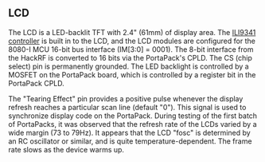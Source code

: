 ## LCD

The LCD is a LED-backlit TFT with 2.4" (61mm) of display area. The [ILI9341 controller](http://www.newhavendisplay.com/app_notes/ILI9341.pdf) is built in to the LCD, and the LCD modules are configured for the 8080-I MCU 16-bit bus interface (IM[3:0] = 0001). The 8-bit interface from the HackRF is converted to 16 bits via the PortaPack's CPLD. The CS (chip select) pin is permanently grounded. The LED backlight is controlled by a MOSFET on the PortaPack board, which is controlled by a register bit in the PortaPack CPLD.

The "Tearing Effect" pin provides a positive pulse whenever the display refresh reaches a particular scan line (default "0"). This signal is used to synchronize display code on the PortaPack. During testing of the first batch of PortaPacks, it was observed that the refresh rate of the LCDs varied by a wide margin (73 to 79Hz). It appears that the LCD "fosc" is determined by an RC oscillator or similar, and is quite temperature-dependent. The frame rate slows as the device warms up.